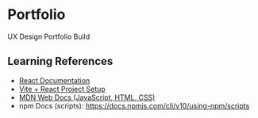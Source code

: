 # Portfolio
UX Design Portfolio Build
## Learning References
- [React Documentation](https://react.dev/learn)
- [Vite + React Project Setup](https://vitejs.dev/guide/)
- [MDN Web Docs (JavaScript, HTML, CSS)](https://developer.mozilla.org/)
- npm Docs (scripts): https://docs.npmjs.com/cli/v10/using-npm/scripts

